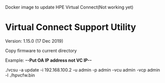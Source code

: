 Docker image to update HPE Virtual Connect(Not working yet)

# Virtual Connect Support Utility
Version:	1.15.0 (17 Dec 2019)

Copy firmware to current directory


   Example: **--Put OA IP address not VC IP--**
 
   ./vcsu -a update -i 192.168.100.2 -u admin -p admin -vcu admin -vcp admin -l ./hpvcfw.bin
